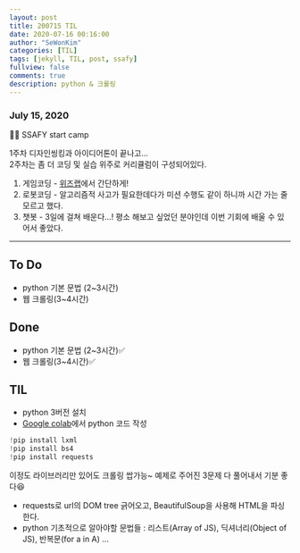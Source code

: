 ```yaml
---
layout: post
title: 200715 TIL
date: 2020-07-16 00:16:00
author: "SeWonKim"
categories: [TIL]
tags: [jekyll, TIL, post, ssafy]
fullview: false
comments: true
description: python & 크롤링
---
```


### July 15, 2020

👨‍💻 SSAFY start camp
 
 1주차 디자인씽킹과 아이디어톤이 끝나고...      
 2주차는 좀 더 코딩 및 실습 위주로 커리큘럼이 구성되어있다.

 1. 게임코딩 - [위즈랩](https://wizlab.net/)에서 간단하게!
 2. 로봇코딩 - 알고리즘적 사고가 필요한데다가 미션 수행도 같이 하니까 시간 가는 줄 모르고 했다.
 3. 챗봇 - 3일에 걸쳐 배운다...! 평소 해보고 싶었던 분야인데 이번 기회에 배울 수 있어서 좋았다.

---

## To Do

- python 기본 문법 (2~3시간)
- 웹 크롤링(3~4시간)

## Done

- python 기본 문법 (2~3시간)✅
- 웹 크롤링(3~4시간)✅


## TIL

- python 3버전 설치
- [Google colab](https://colab.research.google.com/notebooks/intro.ipynb)에서 python 코드 작성

```python
!pip install lxml
!pip install bs4
!pip install requests
```
이정도 라이브러리만 있어도 크롤링 쌉가능~ 예제로 주어진 3문제 다 풀어내서 기분 좋다😆

- requests로 url의 DOM tree 긁어오고, BeautifulSoup을 사용해 HTML을 파싱한다.
- python 기초적으로 알아야할 문법들 : 리스트(Array of JS), 딕셔너리(Object of JS), 반복문(for a in A) ...
